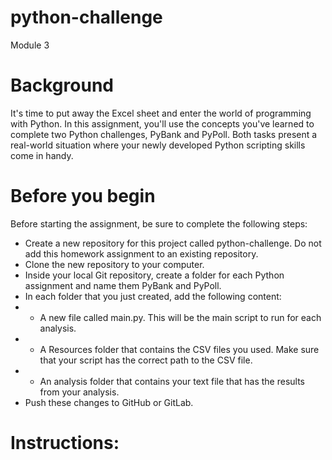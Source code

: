 # python-challenge
Module 3 

# Background
It's time to put away the Excel sheet and enter the world of programming with Python. In this assignment, you'll use the concepts you've learned to complete two Python challenges, PyBank and PyPoll. Both tasks present a real-world situation where your newly developed Python scripting skills come in handy.

# Before you begin
Before starting the assignment, be sure to complete the following steps:
- Create a new repository for this project called python-challenge. Do not add this homework assignment to an existing repository.
- Clone the new repository to your computer.
- Inside your local Git repository, create a folder for each Python assignment and name them PyBank and PyPoll.
- In each folder that you just created, add the following content:
- - A new file called main.py. This will be the main script to run for each analysis.
- - A Resources folder that contains the CSV files you used. Make sure that your script has the correct path to the CSV file.
- - An analysis folder that contains your text file that has the results from your analysis.
- Push these changes to GitHub or GitLab.

# Instructions:

